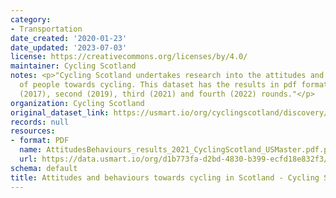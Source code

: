 ```yaml
---
category:
- Transportation
date_created: '2020-01-23'
date_updated: '2023-07-03'
license: https://creativecommons.org/licenses/by/4.0/
maintainer: Cycling Scotland
notes: <p>"Cycling Scotland undertakes research into the attitudes and behaviours
  of people towards cycling. This dataset has the results in pdf format from the first
  (2017), second (2019), third (2021) and fourth (2022) rounds."</p>
organization: Cycling Scotland
original_dataset_link: https://usmart.io/org/cyclingscotland/discovery/discovery-view-detail/f9e2f1dc-5f97-4508-a370-ea6f744f6f62
records: null
resources:
- format: PDF
  name: AttitudesBehaviours_results_2021_CyclingScotland_USMaster.pdf.pdf
  url: https://data.usmart.io/org/d1b773fa-d2bd-4830-b399-ecfd18e832f3/resource?resourceGUID=61b8068b-686b-45f1-83a6-5047518203f7
schema: default
title: Attitudes and behaviours towards cycling in Scotland - Cycling Scotland
---
```

